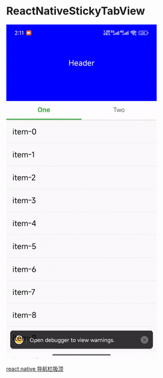 # ReactNativeStickyTabView

![demo](./demo.gif)

[react native 导航栏吸顶](https://zhuanlan.zhihu.com/p/1945673280439685697)



